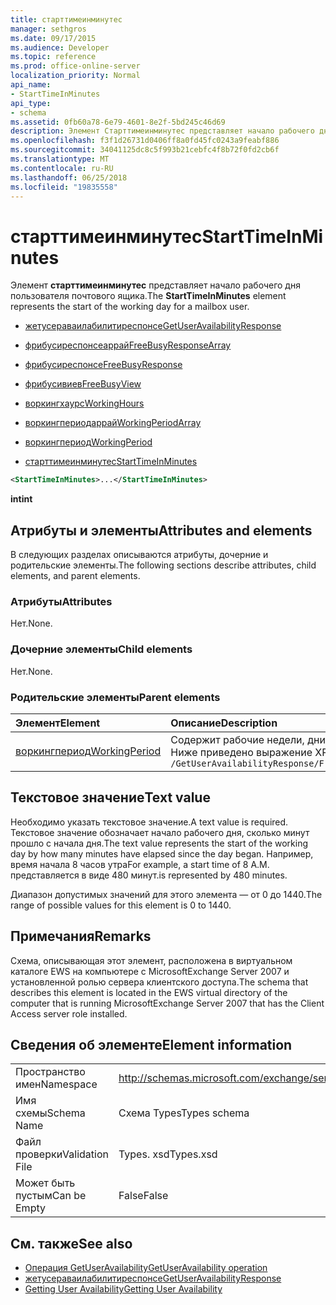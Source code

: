 ```yaml
---
title: старттимеинминутес
manager: sethgros
ms.date: 09/17/2015
ms.audience: Developer
ms.topic: reference
ms.prod: office-online-server
localization_priority: Normal
api_name:
- StartTimeInMinutes
api_type:
- schema
ms.assetid: 0fb60a78-6e79-4601-8e2f-5bd245c46d69
description: Элемент Старттимеинминутес представляет начало рабочего дня пользователя почтового ящика.
ms.openlocfilehash: f3f1d26731d0406ff8a0fd45fc0243a9feabf886
ms.sourcegitcommit: 34041125dc8c5f993b21cebfc4f8b72f0fd2cb6f
ms.translationtype: MT
ms.contentlocale: ru-RU
ms.lasthandoff: 06/25/2018
ms.locfileid: "19835558"
---
```

# <a name="starttimeinminutes"></a><span data-ttu-id="84072-103">старттимеинминутес</span><span class="sxs-lookup"><span data-stu-id="84072-103">StartTimeInMinutes</span></span>

<span data-ttu-id="84072-104">Элемент **старттимеинминутес** представляет начало рабочего дня пользователя почтового ящика.</span><span class="sxs-lookup"><span data-stu-id="84072-104">The **StartTimeInMinutes** element represents the start of the working day for a mailbox user.</span></span> 
  
- [<span data-ttu-id="84072-105">жетусераваилабилитиреспонсе</span><span class="sxs-lookup"><span data-stu-id="84072-105">GetUserAvailabilityResponse</span></span>](getuseravailabilityresponse.md)
  
- [<span data-ttu-id="84072-106">фрибусиреспонсеаррай</span><span class="sxs-lookup"><span data-stu-id="84072-106">FreeBusyResponseArray</span></span>](freebusyresponsearray.md)
  
- [<span data-ttu-id="84072-107">фрибусиреспонсе</span><span class="sxs-lookup"><span data-stu-id="84072-107">FreeBusyResponse</span></span>](freebusyresponse.md)
  
- [<span data-ttu-id="84072-108">фрибусивиев</span><span class="sxs-lookup"><span data-stu-id="84072-108">FreeBusyView</span></span>](freebusyview.md)
  
- [<span data-ttu-id="84072-109">воркингхаурс</span><span class="sxs-lookup"><span data-stu-id="84072-109">WorkingHours</span></span>](workinghours-ex15websvcsotherref.md)
  
- [<span data-ttu-id="84072-110">воркингпериодаррай</span><span class="sxs-lookup"><span data-stu-id="84072-110">WorkingPeriodArray</span></span>](workingperiodarray.md)
  
- [<span data-ttu-id="84072-111">воркингпериод</span><span class="sxs-lookup"><span data-stu-id="84072-111">WorkingPeriod</span></span>](workingperiod.md)
  
- [<span data-ttu-id="84072-112">старттимеинминутес</span><span class="sxs-lookup"><span data-stu-id="84072-112">StartTimeInMinutes</span></span>](starttimeinminutes.md)
  
```xml
<StartTimeInMinutes>...</StartTimeInMinutes>
```

<span data-ttu-id="84072-113">**int**</span><span class="sxs-lookup"><span data-stu-id="84072-113">**int**</span></span>

## <a name="attributes-and-elements"></a><span data-ttu-id="84072-114">Атрибуты и элементы</span><span class="sxs-lookup"><span data-stu-id="84072-114">Attributes and elements</span></span>

<span data-ttu-id="84072-115">В следующих разделах описываются атрибуты, дочерние и родительские элементы.</span><span class="sxs-lookup"><span data-stu-id="84072-115">The following sections describe attributes, child elements, and parent elements.</span></span>
  
### <a name="attributes"></a><span data-ttu-id="84072-116">Атрибуты</span><span class="sxs-lookup"><span data-stu-id="84072-116">Attributes</span></span>

<span data-ttu-id="84072-117">Нет.</span><span class="sxs-lookup"><span data-stu-id="84072-117">None.</span></span>
  
### <a name="child-elements"></a><span data-ttu-id="84072-118">Дочерние элементы</span><span class="sxs-lookup"><span data-stu-id="84072-118">Child elements</span></span>

<span data-ttu-id="84072-119">Нет.</span><span class="sxs-lookup"><span data-stu-id="84072-119">None.</span></span>
  
### <a name="parent-elements"></a><span data-ttu-id="84072-120">Родительские элементы</span><span class="sxs-lookup"><span data-stu-id="84072-120">Parent elements</span></span>

|<span data-ttu-id="84072-121">**Элемент**</span><span class="sxs-lookup"><span data-stu-id="84072-121">**Element**</span></span>|<span data-ttu-id="84072-122">**Описание**</span><span class="sxs-lookup"><span data-stu-id="84072-122">**Description**</span></span>|
|:-----|:-----|
|[<span data-ttu-id="84072-123">воркингпериод</span><span class="sxs-lookup"><span data-stu-id="84072-123">WorkingPeriod</span></span>](workingperiod.md) <br/> |<span data-ttu-id="84072-124">Содержит рабочие недели, дни и часы пользователя почтового ящика.</span><span class="sxs-lookup"><span data-stu-id="84072-124">Contains the work week days and hours of the mailbox user.</span></span>  <br/> <span data-ttu-id="84072-125">Ниже приведено выражение XPath для этого элемента:</span><span class="sxs-lookup"><span data-stu-id="84072-125">The following is the XPath expression to this element:</span></span>  <br/>  `/GetUserAvailabilityResponse/FreeBusyResponseArray/FreeBusyResponse/FreeBusyView/WorkingHours/WorkingPeriodArray/WorkingPeriod` <br/> |
   
## <a name="text-value"></a><span data-ttu-id="84072-126">Текстовое значение</span><span class="sxs-lookup"><span data-stu-id="84072-126">Text value</span></span>

<span data-ttu-id="84072-127">Необходимо указать текстовое значение.</span><span class="sxs-lookup"><span data-stu-id="84072-127">A text value is required.</span></span> <span data-ttu-id="84072-128">Текстовое значение обозначает начало рабочего дня, сколько минут прошло с начала дня.</span><span class="sxs-lookup"><span data-stu-id="84072-128">The text value represents the start of the working day by how many minutes have elapsed since the day began.</span></span> <span data-ttu-id="84072-129">Например, время начала 8 часов утра</span><span class="sxs-lookup"><span data-stu-id="84072-129">For example, a start time of 8 A.M.</span></span> <span data-ttu-id="84072-130">представляется в виде 480 минут.</span><span class="sxs-lookup"><span data-stu-id="84072-130">is represented by 480 minutes.</span></span>
  
<span data-ttu-id="84072-131">Диапазон допустимых значений для этого элемента — от 0 до 1440.</span><span class="sxs-lookup"><span data-stu-id="84072-131">The range of possible values for this element is 0 to 1440.</span></span>
  
## <a name="remarks"></a><span data-ttu-id="84072-132">Примечания</span><span class="sxs-lookup"><span data-stu-id="84072-132">Remarks</span></span>

<span data-ttu-id="84072-133">Схема, описывающая этот элемент, расположена в виртуальном каталоге EWS на компьютере с MicrosoftExchange Server 2007 и установленной ролью сервера клиентского доступа.</span><span class="sxs-lookup"><span data-stu-id="84072-133">The schema that describes this element is located in the EWS virtual directory of the computer that is running MicrosoftExchange Server 2007 that has the Client Access server role installed.</span></span>
  
## <a name="element-information"></a><span data-ttu-id="84072-134">Сведения об элементе</span><span class="sxs-lookup"><span data-stu-id="84072-134">Element information</span></span>

|||
|:-----|:-----|
|<span data-ttu-id="84072-135">Пространство имен</span><span class="sxs-lookup"><span data-stu-id="84072-135">Namespace</span></span>  <br/> |http://schemas.microsoft.com/exchange/services/2006/types  <br/> |
|<span data-ttu-id="84072-136">Имя схемы</span><span class="sxs-lookup"><span data-stu-id="84072-136">Schema Name</span></span>  <br/> |<span data-ttu-id="84072-137">Схема Types</span><span class="sxs-lookup"><span data-stu-id="84072-137">Types schema</span></span>  <br/> |
|<span data-ttu-id="84072-138">Файл проверки</span><span class="sxs-lookup"><span data-stu-id="84072-138">Validation File</span></span>  <br/> |<span data-ttu-id="84072-139">Types. xsd</span><span class="sxs-lookup"><span data-stu-id="84072-139">Types.xsd</span></span>  <br/> |
|<span data-ttu-id="84072-140">Может быть пустым</span><span class="sxs-lookup"><span data-stu-id="84072-140">Can be Empty</span></span>  <br/> |<span data-ttu-id="84072-141">False</span><span class="sxs-lookup"><span data-stu-id="84072-141">False</span></span>  <br/> |
   
## <a name="see-also"></a><span data-ttu-id="84072-142">См. также</span><span class="sxs-lookup"><span data-stu-id="84072-142">See also</span></span>

- [<span data-ttu-id="84072-143">Операция GetUserAvailability</span><span class="sxs-lookup"><span data-stu-id="84072-143">GetUserAvailability operation</span></span>](getuseravailability-operation.md)
- [<span data-ttu-id="84072-144">жетусераваилабилитиреспонсе</span><span class="sxs-lookup"><span data-stu-id="84072-144">GetUserAvailabilityResponse</span></span>](getuseravailabilityresponse.md)
- [<span data-ttu-id="84072-145">Getting User Availability</span><span class="sxs-lookup"><span data-stu-id="84072-145">Getting User Availability</span></span>](http://msdn.microsoft.com/library/d4133fcb-9b0f-4e6b-aadf-a389da83516a%28Office.15%29.aspx)

